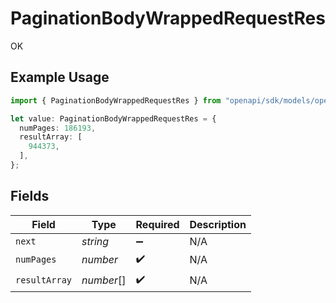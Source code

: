 # PaginationBodyWrappedRequestRes

OK

## Example Usage

```typescript
import { PaginationBodyWrappedRequestRes } from "openapi/sdk/models/operations";

let value: PaginationBodyWrappedRequestRes = {
  numPages: 186193,
  resultArray: [
    944373,
  ],
};
```

## Fields

| Field              | Type               | Required           | Description        |
| ------------------ | ------------------ | ------------------ | ------------------ |
| `next`             | *string*           | :heavy_minus_sign: | N/A                |
| `numPages`         | *number*           | :heavy_check_mark: | N/A                |
| `resultArray`      | *number*[]         | :heavy_check_mark: | N/A                |